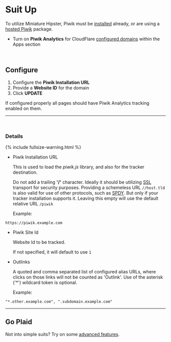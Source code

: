 
<a name="install">&nbsp;</a>

# Suit Up

To utilize Miniature Hipster, Piwik must be [installed](http://piwik.org/docs/installation/) already, or are using a [hosted Piwik](http://piwik.org/hosting/) package.

+ Turn on **Piwik Analytics** for CloudFlare [configured domains](https://www.cloudflare.com/cloudflare-apps) within the Apps section


<a name="config">&nbsp;</a>

## Configure

1. Configure the **Piwik Installation URL**
3. Provide a **Website ID** for the domain
4. Click **UPDATE**

If configured properly all pages should have Piwik Analytics tracking enabled on them.


<hr/>

<a name="details">&nbsp;</a>
### Details
{% include fullsize-warning.html %}

* Piwik Installation URL

    This is used to load the *piwik.js* library, and also for the tracker destination.

    Do not add a trailing **'/'** character. Ideally it should be utilizing [SSL](https://support.cloudflare.com/forums/21317627-SSL-at-CloudFlare) transport for security purposes. Providing a schemeless URL `//host.tld` is also valid for use of other protocols, such as [SPDY](https://www.cloudflare.com/spdy). But only if your tracker installation supports it. Leaving this empty will use the default relative URL `/piwik`
    
    Example:

```https://piwik.example.com```

* Piwik Site Id

    Website Id to be tracked.

    If not specified, it will default to use `1`

* Outlinks

    A quoted and comma separated list of configured alias URLs, where clicks on those links will not be counted as 'Outlink'.
    Use of the asterisk ('\*') wildcard token is optional.

    Example:

`
"*.other.example.com", ".subdomain.example.com"
`

<hr/>

## Go Plaid
Not into simple suits? 
Try on some [advanced features](/help/advanced/).
